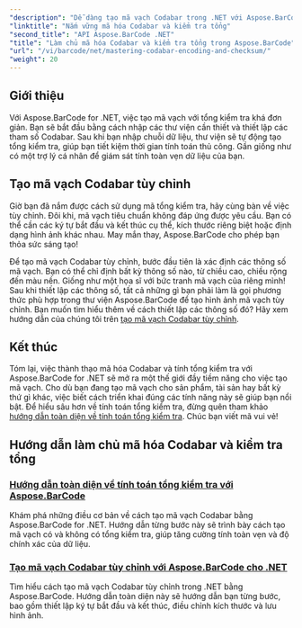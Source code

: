 ```yaml
---
"description": "Dễ dàng tạo mã vạch Codabar trong .NET với Aspose.BarCode. Khám phá hướng dẫn về tính toán tổng kiểm tra và tạo mã vạch tùy chỉnh."
"linktitle": "Nắm vững mã hóa Codabar và kiểm tra tổng"
"second_title": "API Aspose.BarCode .NET"
"title": "Làm chủ mã hóa Codabar và kiểm tra tổng trong Aspose.BarCode"
"url": "/vi/barcode/net/mastering-codabar-encoding-and-checksum/"
"weight": 20
---
```


## Giới thiệu

Với Aspose.BarCode for .NET, việc tạo mã vạch với tổng kiểm tra khá đơn giản. Bạn sẽ bắt đầu bằng cách nhập các thư viện cần thiết và thiết lập các tham số Codabar. Sau khi bạn nhập chuỗi dữ liệu, thư viện sẽ tự động tạo tổng kiểm tra, giúp bạn tiết kiệm thời gian tính toán thủ công. Gần giống như có một trợ lý cá nhân để giám sát tính toàn vẹn dữ liệu của bạn.

## Tạo mã vạch Codabar tùy chỉnh

Giờ bạn đã nắm được cách sử dụng mã tổng kiểm tra, hãy cùng bàn về việc tùy chỉnh. Đôi khi, mã vạch tiêu chuẩn không đáp ứng được yêu cầu. Bạn có thể cần các ký tự bắt đầu và kết thúc cụ thể, kích thước riêng biệt hoặc định dạng hình ảnh khác nhau. May mắn thay, Aspose.BarCode cho phép bạn thỏa sức sáng tạo!

Để tạo mã vạch Codabar tùy chỉnh, bước đầu tiên là xác định các thông số mã vạch. Bạn có thể chỉ định bất kỳ thông số nào, từ chiều cao, chiều rộng đến màu nền. Giống như một họa sĩ với bức tranh mã vạch của riêng mình! Sau khi thiết lập các thông số, tất cả những gì bạn phải làm là gọi phương thức phù hợp trong thư viện Aspose.BarCode để tạo hình ảnh mã vạch tùy chỉnh. Bạn muốn tìm hiểu thêm về cách thiết lập các thông số đó? Hãy xem hướng dẫn của chúng tôi trên [tạo mã vạch Codabar tùy chỉnh](./custom-codabar-barcodes/).

## Kết thúc

Tóm lại, việc thành thạo mã hóa Codabar và tính tổng kiểm tra với Aspose.BarCode for .NET sẽ mở ra một thế giới đầy tiềm năng cho việc tạo mã vạch. Cho dù bạn đang tạo mã vạch cho sản phẩm, tài sản hay bất kỳ thứ gì khác, việc biết cách triển khai đúng các tính năng này sẽ giúp bạn nổi bật. Để hiểu sâu hơn về tính toán tổng kiểm tra, đừng quên tham khảo [hướng dẫn toàn diện về tính toán tổng kiểm tra](./guide-to-checksum-calculation/). Chúc bạn viết mã vui vẻ!


## Hướng dẫn làm chủ mã hóa Codabar và kiểm tra tổng
### [Hướng dẫn toàn diện về tính toán tổng kiểm tra với Aspose.BarCode](./guide-to-checksum-calculation/)
Khám phá những điều cơ bản về cách tạo mã vạch Codabar bằng Aspose.BarCode for .NET. Hướng dẫn từng bước này sẽ trình bày cách tạo mã vạch có và không có tổng kiểm tra, giúp tăng cường tính toàn vẹn và độ chính xác của dữ liệu.
### [Tạo mã vạch Codabar tùy chỉnh với Aspose.BarCode cho .NET](./custom-codabar-barcodes/)
Tìm hiểu cách tạo mã vạch Codabar tùy chỉnh trong .NET bằng Aspose.BarCode. Hướng dẫn toàn diện này sẽ hướng dẫn bạn từng bước, bao gồm thiết lập ký tự bắt đầu và kết thúc, điều chỉnh kích thước và lưu hình ảnh.
